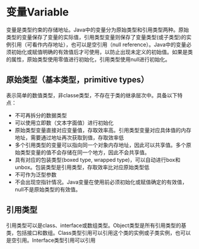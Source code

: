 # 变量Variable
变量是类型约束的存储地址。Java中的变量分为原始类型和引用类型两种。原始类型的变量保存了变量的实际值，引用类型变量则保存了变量类型(或子类型)的实例引用（可看作内存地址），也可以是空引用（null reference）。Java中的变量必须初始化或赋值明确的有效值后才可使用，以防止出现未定义的初始值。如果是类的属性，原始类型使用零值进行初始化，引用类型使用null进行初始化。

## 原始类型（基本类型，primitive types）
表示简单的数值类型，非classe类型，不存在于类的继承层次中。具备以下特点：
* 不可再拆分的数据类型
* 可以使用立即数（文本字面值）进行初始化
* 原始类型变量直接对应变量值，存取效率高。引用类型变量对应具体值的内存地址，需要通过地址再次获取到值，存取效率低
* 多个引用类型的变量可以指向同一个对象内存地址，因此可以共享值。多个原始类型变量的值不会存储在同一个地方，因此不会共享值。
* 具有对应的包装类型(boxed type, wrapped type)，可以自动进行box和unbox。包装类型是引用类型，存取效率比对应原始类型低
* 不可作为泛型参数
* 不会出现空指针情况。Java变量在使用前必须初始化或赋值确定的有效值，null不是原始类型的有效值。

## 引用类型
引用类型可以是class、interface或数组类型。Object类型是所有引用类型的基类，包括接口和数组。Class类型引用可以引用这个类的实例或子类实例，也可以是空引用。Interface类型引用可以引用